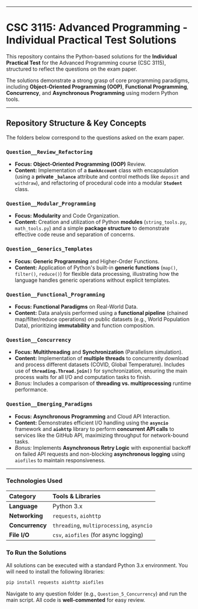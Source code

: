 -----

#  CSC 3115: Advanced Programming - Individual Practical Test Solutions

This repository contains the Python-based solutions for the **Individual Practical Test** for the Advanced Programming course (CSC 3115), structured to reflect the questions on the exam paper.

The solutions demonstrate a strong grasp of core programming paradigms, including **Object-Oriented Programming (OOP)**, **Functional Programming**, **Concurrency**, and **Asynchronous Programming** using modern Python tools.

-----

##  Repository Structure & Key Concepts

The folders below correspond to the questions asked on the exam paper.

###  `Question__Review_Refactoring`

  * **Focus:** **Object-Oriented Programming (OOP)** Review.
  * **Content:** Implementation of a **`BankAccount`** class with encapsulation (using a **private `_balance`** attribute and control methods like `deposit` and `withdraw`), and refactoring of procedural code into a modular **`Student`** class.

###  `Question__Modular_Programming`

  * **Focus:** **Modularity** and Code Organization.
  * **Content:** Creation and utilization of Python **modules** (`string_tools.py`, `math_tools.py`) and a simple **package structure** to demonstrate effective code reuse and separation of concerns.

###  `Question__Generics_Templates`

  * **Focus:** **Generic Programming** and Higher-Order Functions.
  * **Content:** Application of Python's built-in **generic functions** (`map()`, `filter()`, `reduce()`) for flexible data processing, illustrating how the language handles generic operations without explicit templates.

###  `Question__Functional_Programming`

  * **Focus:** **Functional Paradigms** on Real-World Data.
  * **Content:** Data analysis performed using a **functional pipeline** (chained map/filter/reduce operations) on public datasets (e.g., World Population Data), prioritizing **immutability** and function composition.

###  `Question__Concurrency`

  * **Focus:** **Multithreading** and **Synchronization** (Parallelism simulation).
  * **Content:** Implementation of **multiple threads** to concurrently download and process different datasets (COVID, Global Temperature). Includes use of **`threading.Thread.join()`** for synchronization, ensuring the main process waits for all I/O and computation tasks to finish.
  * *Bonus:* Includes a comparison of **threading vs. multiprocessing** runtime performance.

###  `Question__Emerging_Paradigms`

  * **Focus:** **Asynchronous Programming** and Cloud API Interaction.
  * **Content:** Demonstrates efficient I/O handling using the **`asyncio`** framework and **`aiohttp`** library to perform **concurrent API calls** to services like the GitHub API, maximizing throughput for network-bound tasks.
  * *Bonus:* Implements **Asynchronous Retry Logic** with exponential backoff on failed API requests and non-blocking **asynchronous logging** using `aiofiles` to maintain responsiveness.

-----

###  Technologies Used

| Category | Tools & Libraries |
| :--- | :--- |
| **Language** | Python 3.x |
| **Networking** | `requests`, `aiohttp` |
| **Concurrency** | `threading`, `multiprocessing`, `asyncio` |
| **File I/O** | `csv`, `aiofiles` (for async logging) |

###  To Run the Solutions

All solutions can be executed with a standard Python 3.x environment. You will need to install the following libraries:

```bash
pip install requests aiohttp aiofiles
```

Navigate to any question folder (e.g., `Question_5_Concurrency`) and run the main script. All code is **well-commented** for easy review.
